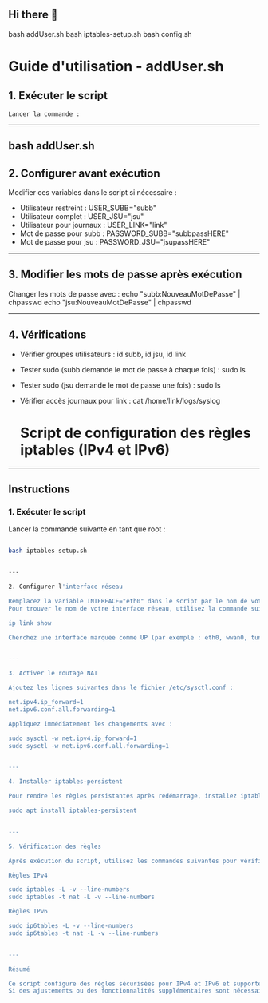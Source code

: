 ## Hi there 👋



bash addUser.sh
bash iptables-setup.sh
bash config.sh


<!--
**6Tmik/6tmik** is a ✨ _special_ ✨ repository because its `README.md` (this file) appears on your GitHub profile.

-->

# Guide d'utilisation - addUser.sh

## 1. Exécuter le script

    Lancer la commande :
    
---
bash addUser.sh
---

## 2. Configurer avant exécution
Modifier ces variables dans le script si nécessaire :
- Utilisateur restreint : USER_SUBB="subb"
- Utilisateur complet : USER_JSU="jsu"
- Utilisateur pour journaux : USER_LINK="link"
- Mot de passe pour subb : PASSWORD_SUBB="subbpassHERE"
- Mot de passe pour jsu : PASSWORD_JSU="jsupassHERE"

---

## 3. Modifier les mots de passe après exécution
Changer les mots de passe avec :
echo "subb:NouveauMotDePasse" | chpasswd
echo "jsu:NouveauMotDePasse" | chpasswd

---

## 4. Vérifications
- Vérifier groupes utilisateurs : id subb, id jsu, id link
- Tester sudo (subb demande le mot de passe à chaque fois) :
  sudo ls
- Tester sudo (jsu demande le mot de passe une fois) :
  sudo ls
- Vérifier accès journaux pour link :
  cat /home/link/logs/syslog





  # Script de configuration des règles iptables (IPv4 et IPv6)

---

## Instructions

### 1. Exécuter le script

Lancer la commande suivante en tant que root :  
```bash

bash iptables-setup.sh


---

2. Configurer l'interface réseau

Remplacez la variable INTERFACE="eth0" dans le script par le nom de votre interface réseau connectée à Internet.
Pour trouver le nom de votre interface réseau, utilisez la commande suivante :

ip link show

Cherchez une interface marquée comme UP (par exemple : eth0, wwan0, tun0).


---

3. Activer le routage NAT

Ajoutez les lignes suivantes dans le fichier /etc/sysctl.conf :

net.ipv4.ip_forward=1
net.ipv6.conf.all.forwarding=1

Appliquez immédiatement les changements avec :

sudo sysctl -w net.ipv4.ip_forward=1
sudo sysctl -w net.ipv6.conf.all.forwarding=1


---

4. Installer iptables-persistent

Pour rendre les règles persistantes après redémarrage, installez iptables-persistent :

sudo apt install iptables-persistent


---

5. Vérification des règles

Après exécution du script, utilisez les commandes suivantes pour vérifier les règles appliquées :

Règles IPv4

sudo iptables -L -v --line-numbers
sudo iptables -t nat -L -v --line-numbers

Règles IPv6

sudo ip6tables -L -v --line-numbers
sudo ip6tables -t nat -L -v --line-numbers


---

Résumé

Ce script configure des règles sécurisées pour IPv4 et IPv6 et supporte les fonctionnalités NAT pour les machines virtuelles.
Si des ajustements ou des fonctionnalités supplémentaires sont nécessaires, faites-le savoir !




